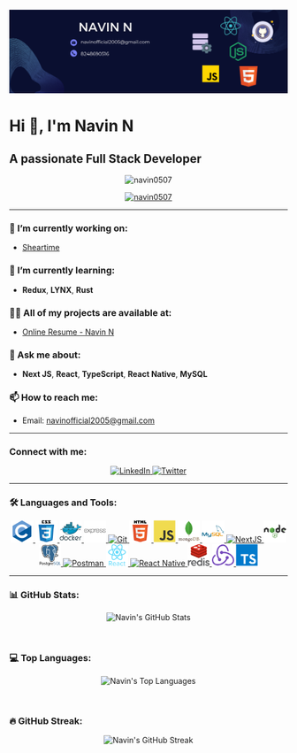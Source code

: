 ![Navin's Banner](/banner.png)

# Hi 👋, I'm Navin N

## A passionate Full Stack Developer

<p align="center">
  <img src="https://komarev.com/ghpvc/?username=navin0507&label=Profile%20views&color=0e75b6&style=flat" alt="navin0507" />
</p>

<p align="center">
  <a href="https://github.com/ryo-ma/github-profile-trophy">
    <img src="https://github-profile-trophy.vercel.app/?username=navin0507" alt="navin0507" />
  </a>
</p>

---

### 🔭 I’m currently working on:
- [Sheartime](https://sheartime.vercel.app)

### 🌱 I’m currently learning:
- **Redux**, **LYNX**, **Rust**

### 👨‍💻 All of my projects are available at:
- [Online Resume - Navin N](https://online-resume-navin.vercel.app/)

### 💬 Ask me about:
- **Next JS**, **React**, **TypeScript**, **React Native**, **MySQL**

### 📫 How to reach me:
- Email: [navinofficial2005@gmail.com](mailto:navinofficial2005@gmail.com)

---

### Connect with me:

<p align="center">
  <a href="https://www.linkedin.com/in/navin-n/" target="_blank">
    <img src="https://img.shields.io/badge/LinkedIn-Navin_N-blue?style=flat&logo=linkedin" alt="LinkedIn"/>
  </a>
  <a href="https://twitter.com/navin0507" target="_blank">
    <img src="https://img.shields.io/twitter/follow/navin0507?style=social" alt="Twitter"/>
  </a>
</p>

---

### 🛠️ Languages and Tools:

<p align="center">
  <a href="https://www.cprogramming.com/" target="_blank">
    <img src="https://raw.githubusercontent.com/devicons/devicon/master/icons/c/c-original.svg" alt="C" width="40" height="40"/>
  </a>
  <a href="https://www.w3schools.com/css/" target="_blank">
    <img src="https://raw.githubusercontent.com/devicons/devicon/master/icons/css3/css3-original-wordmark.svg" alt="CSS3" width="40" height="40"/>
  </a>
  <a href="https://www.docker.com/" target="_blank">
    <img src="https://raw.githubusercontent.com/devicons/devicon/master/icons/docker/docker-original-wordmark.svg" alt="Docker" width="40" height="40"/>
  </a>
  <a href="https://expressjs.com" target="_blank">
    <img src="https://raw.githubusercontent.com/devicons/devicon/master/icons/express/express-original-wordmark.svg" alt="Express" width="40" height="40"/>
  </a>
  <a href="https://git-scm.com/" target="_blank">
    <img src="https://www.vectorlogo.zone/logos/git-scm/git-scm-icon.svg" alt="Git" width="40" height="40"/>
  </a>
  <a href="https://www.w3.org/html/" target="_blank">
    <img src="https://raw.githubusercontent.com/devicons/devicon/master/icons/html5/html5-original-wordmark.svg" alt="HTML5" width="40" height="40"/>
  </a>
  <a href="https://developer.mozilla.org/en-US/docs/Web/JavaScript" target="_blank">
    <img src="https://raw.githubusercontent.com/devicons/devicon/master/icons/javascript/javascript-original.svg" alt="JavaScript" width="40" height="40"/>
  </a>
  <a href="https://www.mongodb.com/" target="_blank">
    <img src="https://raw.githubusercontent.com/devicons/devicon/master/icons/mongodb/mongodb-original-wordmark.svg" alt="MongoDB" width="40" height="40"/>
  </a>
  <a href="https://www.mysql.com/" target="_blank">
    <img src="https://raw.githubusercontent.com/devicons/devicon/master/icons/mysql/mysql-original-wordmark.svg" alt="MySQL" width="40" height="40"/>
  </a>
  <a href="https://nextjs.org/" target="_blank">
    <img src="https://cdn.worldvectorlogo.com/logos/nextjs-2.svg" alt="NextJS" width="40" height="40"/>
  </a>
  <a href="https://nodejs.org" target="_blank">
    <img src="https://raw.githubusercontent.com/devicons/devicon/master/icons/nodejs/nodejs-original-wordmark.svg" alt="NodeJS" width="40" height="40"/>
  </a>
  <a href="https://www.postgresql.org" target="_blank">
    <img src="https://raw.githubusercontent.com/devicons/devicon/master/icons/postgresql/postgresql-original-wordmark.svg" alt="PostgreSQL" width="40" height="40"/>
  </a>
  <a href="https://postman.com" target="_blank">
    <img src="https://www.vectorlogo.zone/logos/getpostman/getpostman-icon.svg" alt="Postman" width="40" height="40"/>
  </a>
  <a href="https://reactjs.org/" target="_blank">
    <img src="https://raw.githubusercontent.com/devicons/devicon/master/icons/react/react-original-wordmark.svg" alt="React" width="40" height="40"/>
  </a>
  <a href="https://reactnative.dev/" target="_blank">
    <img src="https://reactnative.dev/img/header_logo.svg" alt="React Native" width="40" height="40"/>
  </a>
  <a href="https://redis.io" target="_blank">
    <img src="https://raw.githubusercontent.com/devicons/devicon/master/icons/redis/redis-original-wordmark.svg" alt="Redis" width="40" height="40"/>
  </a>
  <a href="https://redux.js.org" target="_blank">
    <img src="https://raw.githubusercontent.com/devicons/devicon/master/icons/redux/redux-original.svg" alt="Redux" width="40" height="40"/>
  </a>
  <a href="https://www.typescriptlang.org/" target="_blank">
    <img src="https://raw.githubusercontent.com/devicons/devicon/master/icons/typescript/typescript-original.svg" alt="TypeScript" width="40" height="40"/>
  </a>
</p>

---

### 📊 GitHub Stats:

<p align="center">
  <img src="https://github-readme-stats.vercel.app/api?username=navin0507&show_icons=true&locale=en" alt="Navin's GitHub Stats" />
</p> 

<br> <!-- Added extra space -->

### 💻 Top Languages:
<p align="center">
  <img src="https://github-readme-stats.vercel.app/api/top-langs?username=navin0507&show_icons=true&locale=en&layout=compact" alt="Navin's Top Languages" />
</p>

<br> <!-- Added extra space -->

### 🔥 GitHub Streak:
<p align="center">
  <img src="https://github-readme-streak-stats.herokuapp.com/?user=navin0507&" alt="Navin's GitHub Streak" />
</p>

